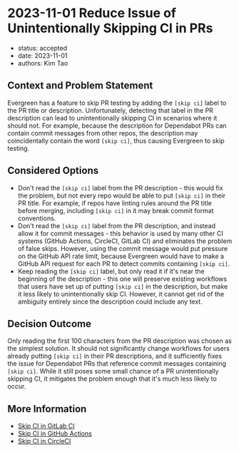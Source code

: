 # 2023-11-01 Reduce Issue of Unintentionally Skipping CI in PRs

- status: accepted
- date: 2023-11-01
- authors: Kim Tao

## Context and Problem Statement

Evergreen has a feature to skip PR testing by adding the `[skip ci]` label to the PR title or description.
Unfortunately, detecting that label in the PR description can lead to unintentionally skipping CI in scenarios where it
should not. For example, because the description for Dependabot PRs can contain commit messages from other repos, the
description may coincidentally contain the word `[skip ci]`, thus causing Evergreen to skip testing.

## Considered Options

- Don't read the `[skip ci]` label from the PR description - this would fix the problem, but not every repo would be
  able to put `[skip ci]` in their PR title. For example, if repos have linting rules around the PR title before
  merging, including `[skip ci]` in it may break commit format conventions.
- Don't read the `[skip ci]` label from the PR description, and instead allow it for commit messages - this behavior is
  used by many other CI systems (GitHub Actions, CircleCI, GitLab CI) and eliminates the problem of false skips.
  However, using the commit message would put pressure on the GitHub API rate limit, because Evergreen would have to
  make a GitHub API request for each PR to detect commits containing `[skip ci]`.
- Keep reading the `[skip ci]` label, but only read it if it's near the beginning of the description - this one will
  preserve existing workflows that users have set up of putting `[skip ci]` in the description, but make it less likely
  to unintentionally skip CI. However, it cannot get rid of the ambiguity entirely since the description could include
  any text.

## Decision Outcome

Only reading the first 100 characters from the PR description was chosen as the simplest solution. It should not
significantly change workflows for users already putting `[skip ci]` in their PR descriptions, and it sufficiently
fixes the issue for Dependabot PRs that reference commit messages containing `[skip ci]`. While it still poses some
small chance of a PR unintentionally skipping CI, it mitigates the problem enough that it's much less likely to occur.

## More Information

- [Skip CI in GitLab CI](https://docs.gitlab.com/ee/ci/pipelines/#skip-a-pipeline)
- [Skip CI in GitHub Actions](https://docs.github.com/en/actions/managing-workflow-runs/skipping-workflow-runs)
- [Skip CI in CircleCI](https://circleci.com/docs/skip-build/#skip-jobs)
